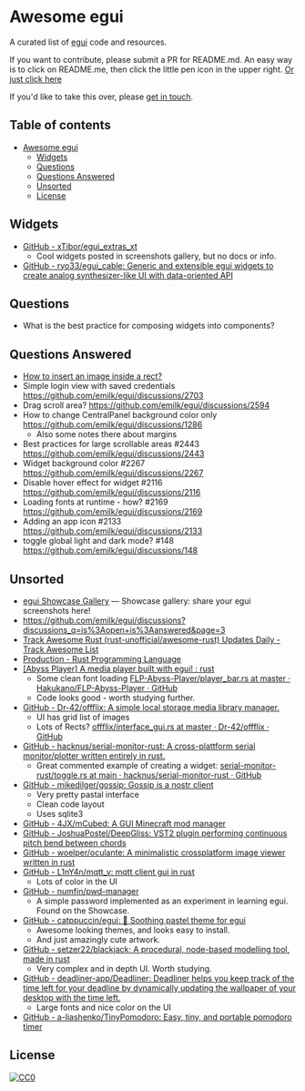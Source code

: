 # Awesome egui

A curated list of [egui](https://github.com/emilk/egui) code and resources.

If you want to contribute, please submit a PR for README.md. An easy way is to click on README.me, then click the little pen icon in the upper right. [Or just click here](https://github.com/vonnieda/awesome-egui/edit/main/README.md)

If you'd like to take this over, please [get in touch](https://github.com/vonnieda/awesome-egui/issues).

## Table of contents
- [Awesome egui](#awesome-egui)
  - [Widgets](#widgets)
  - [Questions](#questions)
  - [Questions Answered](#questions-answered)
  - [Unsorted](#unsorted)
  - [License](#license)

## Widgets
- [GitHub - xTibor/egui_extras_xt](https://github.com/xTibor/egui_extras_xt)
    - Cool widgets posted in screenshots gallery, but no docs or info.
- [GitHub - ryo33/egui_cable: Generic and extensible egui widgets to create analog synthesizer-like UI with data-oriented API](https://github.com/ryo33/egui_cable)

## Questions
- What is the best practice for composing widgets into components?

## Questions Answered
- [How to insert an image inside a rect?](https://github.com/emilk/egui/discussions/2705)
- Simple login view with saved credentials https://github.com/emilk/egui/discussions/2703
- Drag scroll area? https://github.com/emilk/egui/discussions/2594
- How to change CentralPanel background color only https://github.com/emilk/egui/discussions/1286
  - Also some notes there about margins
- Best practices for large scrollable areas #2443  https://github.com/emilk/egui/discussions/2443
- Widget background color #2267 https://github.com/emilk/egui/discussions/2267
- Disable hover effect for widget #2116  https://github.com/emilk/egui/discussions/2116
- Loading fonts at runtime - how? #2169 https://github.com/emilk/egui/discussions/2169
- Adding an app icon #2133  https://github.com/emilk/egui/discussions/2133
-  toggle global light and dark mode? #148  https://github.com/emilk/egui/discussions/148

## Unsorted
- [egui Showcase Gallery](https://github.com/emilk/egui/issues/996) — Showcase gallery: share your egui screenshots here!
- https://github.com/emilk/egui/discussions?discussions_q=is%3Aopen+is%3Aanswered&page=3
-  [Track Awesome Rust (rust-unofficial/awesome-rust) Updates Daily - Track Awesome List](https://www.trackawesomelist.com/rust-unofficial/awesome-rust/)
-  [Production - Rust Programming Language](https://www.rust-lang.org/production)
- [[Abyss Player] A media player built with egui! : rust](https://www.reddit.com/r/rust/comments/11scvpp/abyss_player_a_media_player_built_with_egui/)
    - Some clean font loading [FLP-Abyss-Player/player_bar.rs at master · Hakukano/FLP-Abyss-Player · GitHub](https://github.com/Hakukano/FLP-Abyss-Player/blob/master/src/widget/player_bar.rs)
    - Code looks good - worth studying further.
- [GitHub - Dr-42/offflix: A simple local storage media library manager.](https://github.com/Dr-42/offflix)
    - UI  has grid list of images
    - Lots of Rects? [offflix/interface_gui.rs at master · Dr-42/offflix · GitHub](https://github.com/Dr-42/offflix/blob/master/src/interface_gui.rs#L61)
- [GitHub - hacknus/serial-monitor-rust: A cross-plattform serial monitor/plotter written entirely in rust.](https://github.com/hacknus/serial-monitor-rust)
    - Great commented example of creating a widget: [serial-monitor-rust/toggle.rs at main · hacknus/serial-monitor-rust · GitHub](https://github.com/hacknus/serial-monitor-rust/blob/main/src/toggle.rs)
- [GitHub - mikedilger/gossip: Gossip is a nostr client](https://github.com/mikedilger/gossip)
    - Very pretty pastal interface
    - Clean code layout
    - Uses sqlite3
- [GitHub - 4JX/mCubed: A GUI Minecraft mod manager](https://github.com/4JX/mCubed)
- [GitHub - JoshuaPostel/DeepGliss: VST2 plugin performing continuous pitch bend between chords](https://github.com/JoshuaPostel/DeepGliss)
- [GitHub - woelper/oculante: A minimalistic crossplatform image viewer written in rust](https://github.com/woelper/oculante)
- [GitHub - L1nY4n/mqtt_v: mqtt client gui in rust](https://github.com/L1nY4n/mqtt_v)
    - Lots of color in the UI
- [GitHub - numfin/pwd-manager](https://github.com/numfin/pwd-manager)
    - A simple password implemented as an experiment in learning egui. Found on the Showcase.
- [GitHub - catppuccin/egui: 📁 Soothing pastel theme for egui](https://github.com/catppuccin/egui)
    - Awesome looking themes, and looks easy to install.
    - And just amazingly cute artwork.
- [GitHub - setzer22/blackjack: A procedural, node-based modelling tool, made in rust](https://github.com/setzer22/blackjack)
    - Very complex and in depth UI. Worth studying.
- [GitHub - deadliner-app/Deadliner: Deadliner helps you keep track of the time left for your deadline by dynamically updating the wallpaper of your desktop with the time left.](https://github.com/deadliner-app/Deadliner)
    - Large fonts and nice color on the UI
- [GitHub - a-liashenko/TinyPomodoro: Easy, tiny, and portable pomodoro timer](https://github.com/a-liashenko/TinyPomodoro)

## License

[![CC0](https://licensebuttons.net/p/zero/1.0/88x31.png)](https://creativecommons.org/publicdomain/zero/1.0/)
